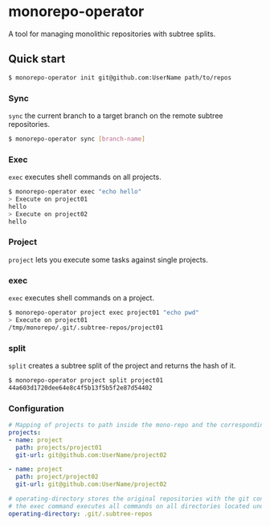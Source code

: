 # monorepo-operator

A tool for managing monolithic repositories with subtree splits.

## Quick start

```bash
$ monorepo-operator init git@github.com:UserName path/to/repos
```

### Sync

`sync` the current branch to a target branch on the remote subtree repositories.

```bash
$ monorepo-operator sync [branch-name]
```

### Exec

`exec` executes shell commands on all projects.

```bash
$ monorepo-operator exec "echo hello"
> Execute on project01
hello
> Execute on project02
hello
```

### Project

`project` lets you execute some tasks against single projects.

### exec

`exec` executes shell commands on a project.

```bash
$ monorepo-operator project exec project01 "echo pwd"
> Execute on project01
/tmp/monorepo/.git/.subtree-repos/project01
```

### split

`split` creates a subtree split of the project and returns the hash of it.

```bash
$ monorepo-operator project split project01
44a603d1720dee64e8c4f5b13f5b5f2e87d54402
```

### Configuration

```yaml
# Mapping of projects to path inside the mono-repo and the corresponding git-url
projects:
- name: project
  path: projects/project01
  git-url: git@github.com:UserName/project02

- name: project
  path: project/project02
  git-url: git@github.com:UserName/project02

# operating-directory stores the original repositories with the git configs
# the exec command executes all commands on all directories located under the operating dir
operating-directory: .git/.subtree-repos
```